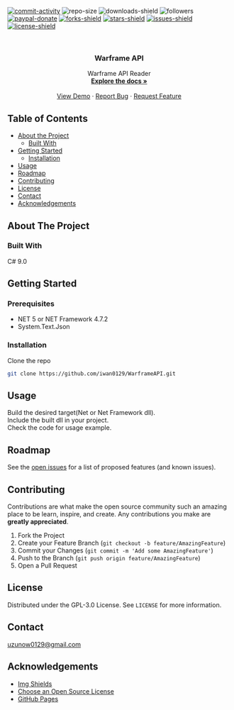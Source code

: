 [![commit-activity]][commit-url]
![repo-size]
![downloads-shield]
![followers]
[![paypal-donate]][paypal-url]
[![forks-shield]][forks-url]
[![stars-shield]][stars-url]
[![issues-shield]][issues-url]
[![license-shield]][license-url]


<!-- PROJECT LOGO -->
<br />
<p align="center">
  <!--
  <a href="https://github.com/iwan0129/WarframeAPI">
    <img src="images/logo.png" alt="Logo" width="80" height="80">
  </a>
  -->
  
  <h3 align="center">Warframe API</h3>

  <p align="center">
    Warframe API Reader
    <br />
    <a href="https://github.com/iwan0129/WarframeAPI"><strong>Explore the docs »</strong></a>
    <br />
    <br />
    <a href="https://github.com/iwan0129/WarframeAPI">View Demo</a>
    ·
    <a href="https://github.com/iwan0129/WarframeAPI/issues">Report Bug</a>
    ·
    <a href="https://github.com/iwan0129/WarframeAPI/issues">Request Feature</a>
  </p>
</p>


## Table of Contents

* [About the Project](#about-the-project)
  * [Built With](#built-with)
* [Getting Started](#getting-started)
  <!--* [Prerequisites](#prerequisites)-->
  * [Installation](#installation)
* [Usage](#usage)
* [Roadmap](#roadmap)
* [Contributing](#contributing)
* [License](#license)
* [Contact](#contact)
* [Acknowledgements](#acknowledgements)

## About The Project

<!-- [![Product Name Screen Shot][product-screenshot]](https://example.com) -->

### Built With
C# 9.0<br>

## Getting Started

### Prerequisites
* NET 5 or NET Framework 4.7.2<br>
* System.Text.Json

### Installation

Clone the repo
```sh
git clone https://github.com/iwan0129/WarframeAPI.git
```

## Usage

Build the desired target(Net or Net Framework dll).<br>
Include the built dll in your project.<br>
Check the code for usage example.

## Roadmap

See the [open issues](https://github.com/iwan0129/WarframeAPI/issues) for a list of proposed features (and known issues).

## Contributing

Contributions are what make the open source community such an amazing place to be learn, inspire, and create. Any contributions you make are **greatly appreciated**.

1. Fork the Project
2. Create your Feature Branch (`git checkout -b feature/AmazingFeature`)
3. Commit your Changes (`git commit -m 'Add some AmazingFeature'`)
4. Push to the Branch (`git push origin feature/AmazingFeature`)
5. Open a Pull Request

## License

Distributed under the GPL-3.0 License. See `LICENSE` for more information.

## Contact

uzunow0129@gmail.com

## Acknowledgements
* [Img Shields](https://shields.io)
* [Choose an Open Source License](https://choosealicense.com)
* [GitHub Pages](https://pages.github.com)


[contributors-shield]: https://img.shields.io/github/contributors/iwan0129/WarframeAPI.svg?style=for-the-badge
[contributors-url]: https://github.com/iwan0129/WarframeAPI/graphs/contributors
[forks-shield]: https://img.shields.io/github/forks/iwan0129/WarframeAPI.svg?style=for-the-badge
[forks-url]: https://github.com/iwan0129/WarframeAPI/network/members
[stars-shield]: https://img.shields.io/github/stars/iwan0129/WarframeAPI.svg?style=for-the-badge
[stars-url]: https://github.com/iwan0129/WarframeAPI/stargazers
[issues-shield]: https://img.shields.io/github/issues/iwan0129/WarframeAPI.svg?style=for-the-badge
[issues-url]: https://github.com/iwan0129/WarframeAPI/issues
[license-shield]: https://img.shields.io/github/license/iwan0129/WarframeAPI.svg?style=for-the-badge
[license-url]: https://github.com/iwan0129/WarframeAPI/blob/master/LICENSE
[repo-size]: https://img.shields.io/github/repo-size/iwan0129/WarframeAPI.svg?label=repository%20size&style=for-the-badge
[commit-activity]: https://img.shields.io/github/commit-activity/m/iwan0129/WarframeAPI.svg?style=for-the-badge
[commit-url]: https://github.com/iwan0129/WarframeAPI/commits/master
[followers]: https://img.shields.io/github/followers/iwan0129?style=for-the-badge
[paypal-url]: https://paypal.me/iwan0129?locale.x=en_US
[paypal-donate]: https://img.shields.io/badge/donate-PayPal-104098.svg?style=for-the-badge&logo=PayPal
[downloads-shield]: https://img.shields.io/github/downloads/iwan0129/WarframeAPI/total.svg?style=for-the-badge
